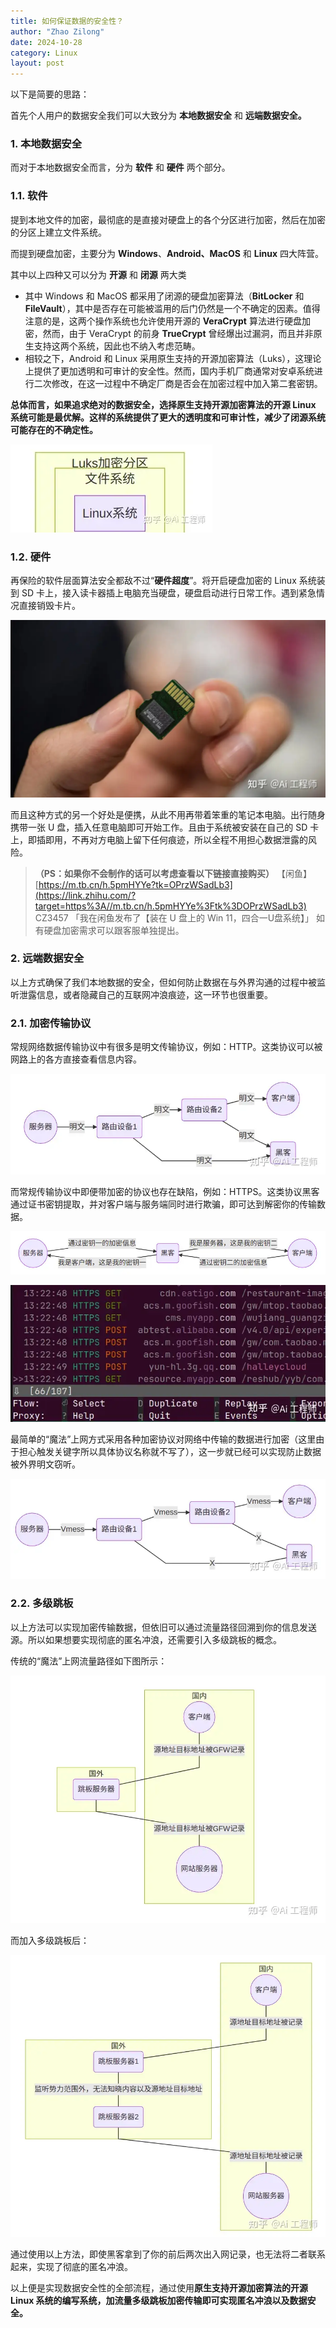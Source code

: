 ```yaml
---
title: 如何保证数据的安全性？ 
author: "Zhao Zilong"
date: 2024-10-28
category: Linux
layout: post
---
```


以下是简要的思路：

首先个人用户的数据安全我们可以大致分为 **本地数据安全** 和 **远端数据安全。**

### **1. 本地数据安全**

而对于本地数据安全而言，分为 **软件** 和 **硬件** 两个部分。

### 1.1. 软件

提到本地文件的加密，最彻底的是直接对硬盘上的各个分区进行加密，然后在加密的分区上建立文件系统。

而提到硬盘加密，主要分为 **Windows**、**Android、MacOS** 和 **Linux** 四大阵营。

其中以上四种又可以分为 **开源** 和 **闭源** 两大类

- 其中 Windows 和 MacOS 都采用了闭源的硬盘加密算法（**BitLocker** 和 **FileVault**），其中是否存在可能被滥用的后门仍然是一个不确定的因素。值得注意的是，这两个操作系统也允许使用开源的 **VeraCrypt** 算法进行硬盘加密，然而，由于 VeraCrypt 的前身 **TrueCrypt** 曾经爆出过漏洞，而且并非原生支持这两个系统，因此也不纳入考虑范畴。
- 相较之下，Android 和 Linux 采用原生支持的开源加密算法（Luks），这理论上提供了更加透明和可审计的安全性。然而，国内手机厂商通常对安卓系统进行二次修改，在这一过程中不确定厂商是否会在加密过程中加入第二套密钥。

**总体而言，如果追求绝对的数据安全，选择原生支持开源加密算法的开源 Linux 系统可能是最优解。这样的系统提供了更大的透明度和可审计性，减少了闭源系统可能存在的不确定性。**

![架构示意图（篇幅有限不完全严谨）](/assets/images/datasafe_001.webp)


### 1.2. 硬件

再保险的软件层面算法安全都敌不过“**硬件超度**”。将开启硬盘加密的 Linux 系统装到 SD 卡上，接入读卡器插上电脑充当硬盘，硬盘启动进行日常工作。遇到紧急情况直接销毁卡片。

![SD卡](/assets/images/datasafe_002.webp)


而且这种方式的另一个好处是便携，从此不用再带着笨重的笔记本电脑。出行随身携带一张 U 盘，插入任意电脑即可开始工作。且由于系统被安装在自己的 SD 卡上，即插即用，不再对方电脑上留下任何痕迹，所以全程不用担心数据泄露的风险。

> **（PS：如果你不会制作的话可以考虑查看以下链接直接购买）**
> 【闲鱼】[https://m.tb.cn/h.5pmHYYe?tk=OPrzWSadLb3](https://link.zhihu.com/?target=https%3A//m.tb.cn/h.5pmHYYe%3Ftk%3DOPrzWSadLb3) CZ3457 「我在闲鱼发布了【装在 U 盘上的 Win 11，四合一U盘系统】」
> 如有硬盘加密需求可以跟客服单独提出。



### 2. 远端数据安全

以上方式确保了我们本地数据的安全，但如何防止数据在与外界沟通的过程中被监听泄露信息，或者隐藏自己的互联网冲浪痕迹，这一环节也很重要。

### 2.1. 加密传输协议

常规网络数据传输协议中有很多是明文传输协议，例如：HTTP。这类协议可以被网路上的各方直接查看信息内容。

![明文传输，任意环节都可以监听](/assets/images/datasafe_003.webp)


而常规传输协议中即便带加密的协议也存在缺陷，例如：HTTPS。这类协议黑客通过证书密钥提取，并对客户端与服务端同时进行欺骗，即可达到解密你的传输数据。

![解密原理，非对称加密双向欺骗无需密钥](/assets/images/datasafe_004.webp)


![解密示例](/assets/images/datasafe_005.webp)


最简单的“魔法”上网方式采用各种加密协议对网络中传输的数据进行加密（这里由于担心触发关键字所以具体协议名称就不写了），这一步就已经可以实现防止数据被外界明文窃听。

![对称加密，无法得到密钥无法解密](/assets/images/datasafe_006.webp)


### 2.2. 多级跳板

以上方法可以实现加密传输数据，但依旧可以通过流量路径回溯到你的信息发送源。所以如果想要实现彻底的匿名冲浪，还需要引入多级跳板的概念。

传统的“魔法”上网流量路径如下图所示：

![虽然看不到流量的内容，但依旧知道你访问了哪个网站](/assets/images/datasafe_007.webp)


而加入多级跳板后：

![](/assets/images/datasafe_008.webp)

通过使用以上方法，即使黑客拿到了你的前后两次出入网记录，也无法将二者联系起来，实现了彻底的匿名冲浪。



以上便是实现数据安全性的全部流程，通过使用**原生支持开源加密算法的开源 Linux 系统的编写系统，加流量多级跳板加密传输即可实现匿名冲浪以及数据安全。**
